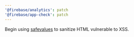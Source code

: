 ```yaml
---
'@firebase/analytics': patch
'@firebase/app-check': patch
---
```


Begin using [safevalues](https://github.com/google/safevalues) to sanitize HTML vulnerable to XSS.

